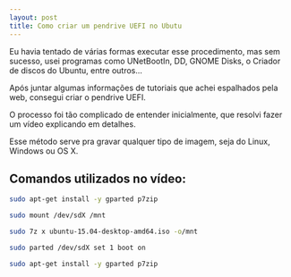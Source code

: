 ```yaml
---
layout: post
title: Como criar um pendrive UEFI no Ubutu
---
```


Eu havia tentado de várias formas executar esse procedimento, mas sem sucesso, usei programas como UNetBootIn, DD, GNOME Disks, o Criador de discos do Ubuntu, entre outros...

Após juntar algumas informações de tutoriais que achei espalhados pela web, consegui criar o pendrive UEFI.

O processo foi tão complicado de entender inicialmente, que resolvi fazer um vídeo explicando em detalhes.

Esse método serve pra gravar qualquer tipo de imagem, seja do Linux, Windows ou OS X.

## Comandos utilizados no vídeo:

```sh
sudo apt-get install -y gparted p7zip

sudo mount /dev/sdX /mnt

sudo 7z x ubuntu-15.04-desktop-amd64.iso -o/mnt

sudo parted /dev/sdX set 1 boot on

sudo apt-get install -y gparted p7zip
```


<object align="middle" width="721,6" height="405,9">
<param name="movie" value="https://www.youtube.com/v/djW5N4MYxjs&amp;hl=pt_BR&amp;fs=1&amp;vq=hd1080"></param>
<param name="allowFullScreen" value="true"></param>
<param name="allowscriptaccess" value="always"></param>
<embed src="https://www.youtube.com/v/djW5N4MYxjs&amp;hl=pt_BR&amp;fs=1&amp;vq=hd1080" allowscriptaccess="always" allowfullscreen="true" width="721,6" height="405,9"></embed>
</object>
